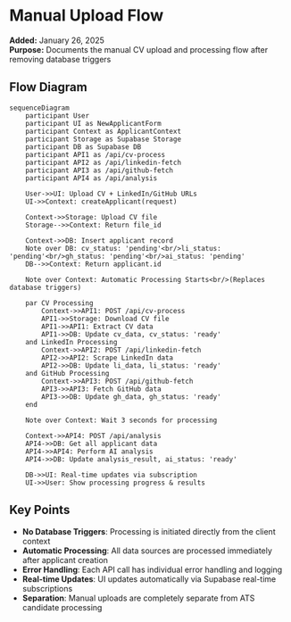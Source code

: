 # Manual Upload Flow

**Added:** January 26, 2025  
**Purpose:** Documents the manual CV upload and processing flow after removing database triggers

## Flow Diagram

```mermaid
sequenceDiagram
    participant User
    participant UI as NewApplicantForm
    participant Context as ApplicantContext
    participant Storage as Supabase Storage
    participant DB as Supabase DB
    participant API1 as /api/cv-process
    participant API2 as /api/linkedin-fetch
    participant API3 as /api/github-fetch
    participant API4 as /api/analysis

    User->>UI: Upload CV + LinkedIn/GitHub URLs
    UI->>Context: createApplicant(request)
    
    Context->>Storage: Upload CV file
    Storage-->>Context: Return file_id
    
    Context->>DB: Insert applicant record
    Note over DB: cv_status: 'pending'<br/>li_status: 'pending'<br/>gh_status: 'pending'<br/>ai_status: 'pending'
    DB-->>Context: Return applicant.id
    
    Note over Context: Automatic Processing Starts<br/>(Replaces database triggers)
    
    par CV Processing
        Context->>API1: POST /api/cv-process
        API1->>Storage: Download CV file
        API1->>API1: Extract CV data
        API1->>DB: Update cv_data, cv_status: 'ready'
    and LinkedIn Processing
        Context->>API2: POST /api/linkedin-fetch
        API2->>API2: Scrape LinkedIn data
        API2->>DB: Update li_data, li_status: 'ready'
    and GitHub Processing
        Context->>API3: POST /api/github-fetch
        API3->>API3: Fetch GitHub data
        API3->>DB: Update gh_data, gh_status: 'ready'
    end
    
    Note over Context: Wait 3 seconds for processing
    
    Context->>API4: POST /api/analysis
    API4->>DB: Get all applicant data
    API4->>API4: Perform AI analysis
    API4->>DB: Update analysis_result, ai_status: 'ready'
    
    DB->>UI: Real-time updates via subscription
    UI->>User: Show processing progress & results
```

## Key Points

- **No Database Triggers**: Processing is initiated directly from the client context
- **Automatic Processing**: All data sources are processed immediately after applicant creation
- **Error Handling**: Each API call has individual error handling and logging
- **Real-time Updates**: UI updates automatically via Supabase real-time subscriptions
- **Separation**: Manual uploads are completely separate from ATS candidate processing
